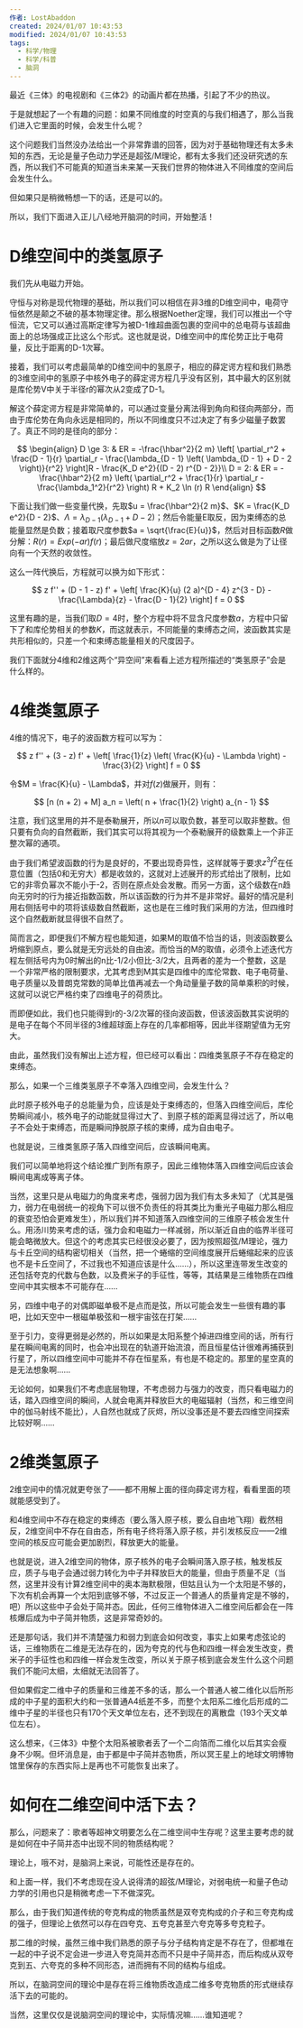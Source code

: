 ```yaml
---
作者: LostAbaddon
created: 2024/01/07 10:43:53
modified: 2024/01/07 10:43:53
tags:
  - 科学/物理
  - 科学/科普
  - 脑洞
---
```


最近《三体》的电视剧和《三体2》的动画片都在热播，引起了不少的热议。

于是就想起了一个有趣的问题：如果不同维度的时空真的与我们相遇了，那么当我们进入它里面的时候，会发生什么呢？

这个问题我们当然没办法给出一个非常靠谱的回答，因为对于基础物理还有太多未知的东西，无论是量子色动力学还是超弦/M理论，都有太多我们还没研究透的东西，所以我们不可能真的知道当未来某一天我们世界的物体进入不同维度的空间后会发生什么。

但如果只是稍微畅想一下的话，还是可以的。

所以，我们下面进入正儿八经地开脑洞的时间，开始整活！

# D维空间中的类氢原子

我们先从电磁力开始。

守恒与对称是现代物理的基础，所以我们可以相信在非3维的D维空间中，电荷守恒依然是颠之不破的基本物理定律。那么根据Noether定理，我们可以推出一个守恒流，它又可以通过高斯定律写为被D-1维超曲面包裹的空间中的总电荷与该超曲面上的总场强成正比这么个形式。这也就是说，D维空间中的库伦势正比于电荷量，反比于距离的D-1次幂。

接着，我们可以考虑最简单的D维空间中的氢原子，相应的薛定谔方程和我们熟悉的3维空间中的氢原子中核外电子的薛定谔方程几乎没有区别，其中最大的区别就是库伦势V中关于半径r的幂次从2变成了D-1。  

解这个薛定谔方程是非常简单的，可以通过变量分离法得到角向和径向两部分，而由于库伦势在角向永远是相同的，所以不同维度只不过决定了有多少磁量子数罢了。真正不同的是径向的部分：  

$$
\begin{align}
D \ge 3: & ER = -\frac{\hbar^2}{2 m} \left[ \partial_r^2 + \frac{D - 1}{r} \partial_r - \frac{\lambda_{D - 1} \left( \lambda_{D - 1} + D - 2 \right)}{r^2} \right]R - \frac{K_D e^2}{(D - 2) r^{D - 2}}\\
D = 2: & ER = - \frac{\hbar^2}{2 m} \left( \partial_r^2 + \frac{1}{r} \partial_r - \frac{\lambda_1^2}{r^2} \right) R + K_2 \ln (r) R
\end{align}
$$

下面让我们做一些变量代换，先取$u = \frac{\hbar^2}{2 m}$、$K = \frac{K_D e^2}{D - 2}$、$\Lambda = \lambda_{D - 1} (\lambda_{D - 1} + D - 2)$；然后令能量E取反，因为束缚态的总能量显然是负数；接着取尺度参数$a = \sqrt{\frac{E}{u}}$，然后对目标函数$R$做分解：$R(r) = Exp(- a r) f(r)$；最后做尺度缩放$z = 2 a r$，之所以这么做是为了让径向有一个天然的收敛性。

这么一阵代换后，方程就可以换为如下形式：

$$
z f'' + (D - 1 - z) f' + \left[ \frac{K}{u} (2 a)^{D - 4} z^{3 - D} - \frac{\Lambda}{z} - \frac{D - 1}{2} \right] f = 0
$$

这里有趣的是，当我们取$D=4$时，整个方程中将不显含尺度参数$a$，方程中只留下了和库伦势相关的参数$K$，而这就表示，不同能量的束缚态之间，波函数其实是共形相似的，只差一个和束缚态能量相关的尺度因子。

我们下面就分4维和2维这两个“异空间”来看看上述方程所描述的“类氢原子”会是什么样的。

# 4维类氢原子

4维的情况下，电子的波函数方程可以写为：

$$
z f'' + (3 - z) f' + \left[ \frac{1}{z} \left( \frac{K}{u} - \Lambda \right) - \frac{3}{2} \right] f = 0
$$

令$M = \frac{K}{u} - \Lambda$，并对$f(z)$做展开，则有：  

$$
[n (n + 2) + M] a_n = \left( n + \frac{1}{2} \right) a_{n - 1}
$$

注意，我们这里用的并不是泰勒展开，所以$n$可以取负数，甚至可以取非整数。但只要有负向的自然截断，我们其实可以将其视为一个泰勒展开的级数乘上一个非正整次幂的通项。

由于我们希望波函数的行为是良好的，不要出现奇异性，这样就等于要求$z^3 f^2$在任意位置（包括0和无穷大）都是收敛的，这就对上述展开的形式给出了限制，比如它的非零负幂次不能小于-2，否则在原点处会发散。而另一方面，这个级数在n趋向无穷时的行为接近指数函数，所以该函数的行为并不是非常好。最好的情况是利用右侧括号中的项将该级数自然截断，这也是在三维时我们采用的方法，但四维时这个自然截断就显得很不自然了。

简而言之，即便我们不解方程也能知道，如果M的取值不恰当的话，则波函数要么坍缩到原点，要么就是无穷远处的自由波。而恰当的M的取值，必须令上述迭代方程左侧括号内为0时解出的n比-1/2小但比-3/2大，且两者的差为一个整数，这是一个非常严格的限制要求，尤其考虑到M其实是四维中的库伦常数、电子电荷量、电子质量以及普朗克常数的简单比值再减去一个角动量量子数的简单乘积的时候，这就可以说它严格约束了四维电子的荷质比。

而即便如此，我们也只能得到r的-3/2次幂的径向波函数，但该波函数其实说明的是电子在每个不同半径的3维超球面上存在的几率都相等，因此半径期望值为无穷大。

由此，虽然我们没有解出上述方程，但已经可以看出：四维类氢原子不存在稳定的束缚态。

那么，如果一个三维类氢原子不幸落入四维空间，会发生什么？

此时原子核外电子的总能量为负，应该是处于束缚态的，但落入四维空间后，库伦势瞬间减小，核外电子的动能就显得过大了、到原子核的距离显得过远了，所以电子不会处于束缚态，而是瞬间挣脱原子核的束缚，成为自由电子。

也就是说，三维类氢原子落入四维空间后，应该瞬间电离。

我们可以简单地将这个结论推广到所有原子，因此三维物体落入四维空间后应该会瞬间电离成等离子体。

当然，这里只是从电磁力的角度来考虑，强弱力因为我们有太多未知了（尤其是强力，弱力在电弱统一的视角下可以很不负责任的将其类比为重光子电磁力那么相应的衰变恐怕会更难发生），所以我们并不知道落入四维空间的三维原子核会发生什么。用汤川势来考虑的话，强力会和电磁力一样减弱，所以渐近自由的临界半径可能会略微放大。但这个的考虑其实已经很没必要了，因为按照超弦/M理论，强力与卡丘空间的结构密切相关（当然，把一个蜷缩的空间维度展开后蜷缩起来的应该也不是卡丘空间了，不过我也不知道应该是什么……），所以这里连带发生改变的还包括夸克的代数与色数，以及费米子的手征性，等等，其结果是三维物质在四维空间中其实根本不可能存在……

另，四维中电子的对偶即磁单极不是点而是弦，所以可能会发生一些很有趣的事吧，比如天空中一根磁单极弦和一根宇宙弦在打架……

至于引力，变得更弱是必然的，所以如果是太阳系整个掉进四维空间的话，所有行星在瞬间电离的同时，也会冲出现在的轨道开始流浪，而且恒星估计很难再捕获到行星了，所以四维空间中可能并不存在恒星系，有也是不稳定的。那里的星空真的是无法想象啊……

无论如何，如果我们不考虑底层物理，不考虑弱力与强力的改变，而只看电磁力的话，踏入四维空间的瞬间，人就会电离并释放巨大的电磁辐射（当然，和三维空间中的伽马射线不能比），人自然也就成了灰烬，所以没事还是不要去四维空间探索比较好啊……

# 2维类氢原子

2维空间中的情况就更夸张了——都不用解上面的径向薛定谔方程，看看里面的项就能感受到了。

和4维空间中不存在稳定的束缚态（要么落入原子核，要么自由地飞翔）截然相反，2维空间中不存在自由态，所有电子终将落入原子核，并引发核反应——2维空间的核反应可能会更加剧烈，释放更大的能量。

也就是说，进入2维空间的物体，原子核外的电子会瞬间落入原子核，触发核反应，质子与电子会通过弱力转化为中子并释放巨大的能量，但由于质量不足（当然，这里并没有计算2维空间中的奥本海默极限，但姑且认为一个太阳是不够的，下次有机会再算一个太阳到底够不够，不过反正一个普通人的质量肯定是不够的，吧）所以这些中子会处于简并态。因此，任何三维物体进入二维空间后都会在一阵核爆后成为中子简并物质，这是非常奇妙的。

还是那句话，我们并不清楚强力和弱力到底会如何改变，事实上如果考虑弦论的话，三维物质在二维是无法存在的，因为夸克的代与色和四维一样会发生改变，费米子的手征性也和四维一样会发生改变，所以关于原子核到底会发生什么这个问题我们不能问太细，太细就无法回答了。  

但如果假定二维中子的质量和三维差不多的话，那么一个普通人被二维化以后所形成的中子星的面积大约和一张普通A4纸差不多，而整个太阳系二维化后形成的二维中子星的半径也只有170个天文单位左右，还不到现在的离散盘（193个天文单位左右）。

这么想来，《三体3》中整个太阳系被歌者丢了一个二向箔而二维化以后其实会瘦身不少啊。但坏消息是，由于都是中子简并态物质，所以冥王星上的地球文明博物馆里保存的东西实际上是再也不可能恢复出来了。

# 如何在二维空间中活下去？

那么，问题来了：歌者等超神文明要怎么在二维空间中生存呢？这里主要考虑的就是如何在中子简并态中出现不同的物质结构呢？

理论上，哦不对，是脑洞上来说，可能性还是存在的。

和上面一样，我们不考虑现在没人说得清的超弦/M理论，对弱电统一和量子色动力学的引用也只是稍微考虑一下不做深究。

那么，由于我们知道传统的夸克构成的物质虽然是双夸克构成的介子和三夸克构成的强子，但理论上依然可以存在四夸克、五夸克甚至六夸克等多夸克粒子。

那二维的时候，虽然三维中我们熟悉的原子与分子结构肯定是不存在了，但都堆在一起的中子说不定会进一步进入夸克简并态而不只是中子简并态，而后构成从双夸克到五、六夸克的多种不同形态，进而拥有不同的结构与组成。

所以，在脑洞空间的理论中是存在将三维物质改造成二维多夸克物质的形式继续存活下去的可能的。  

当然，这里仅仅是说脑洞空间的理论中，实际情况嘛……谁知道呢？